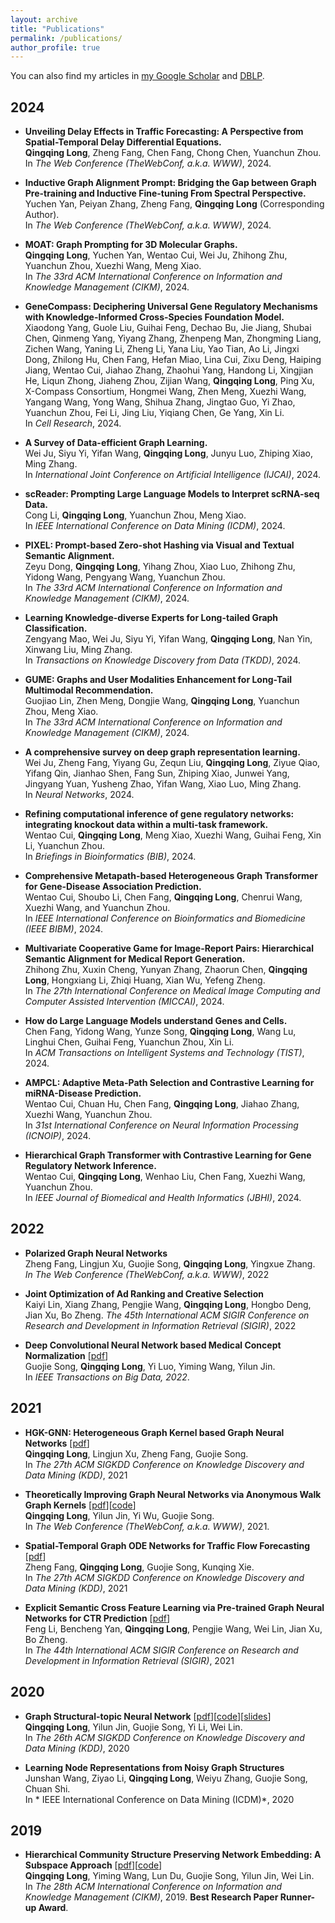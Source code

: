 ```yaml
---
layout: archive
title: "Publications"
permalink: /publications/
author_profile: true
---
```


You can also find my articles in [my Google Scholar](https://scholar.google.com/citations?user=283USTgAAAAJ&hl=zh-CN&oi=ao) and [DBLP](https://dblp.org/pid/251/9514.html). <br>
## 2024
* **Unveiling Delay Effects in Traffic Forecasting: A Perspective from Spatial-Temporal Delay Differential Equations.** <br>
**Qingqing Long**, Zheng Fang, Chen Fang, Chong Chen, Yuanchun Zhou.  <br>In *The Web Conference (TheWebConf, a.k.a. WWW)*, 2024. 

* **Inductive Graph Alignment Prompt: Bridging the Gap between Graph Pre-training and Inductive Fine-tuning From Spectral Perspective.** <br>
Yuchen Yan, Peiyan Zhang, Zheng Fang, **Qingqing Long** (Corresponding Author). <br>In *The Web Conference (TheWebConf, a.k.a. WWW)*, 2024.

* **MOAT: Graph Prompting for 3D Molecular Graphs.** <br>
**Qingqing Long**, Yuchen Yan, Wentao Cui, Wei Ju, Zhihong Zhu, Yuanchun Zhou, Xuezhi Wang, Meng Xiao. <br>In *The 33rd ACM International Conference on Information and Knowledge Management (CIKM)*, 2024.

* **GeneCompass: Deciphering Universal Gene Regulatory Mechanisms with Knowledge-Informed Cross-Species Foundation Model.** <be>
Xiaodong Yang, Guole Liu, Guihai Feng, Dechao Bu, Jie Jiang, Shubai Chen, Qinmeng Yang, Yiyang Zhang, Zhenpeng Man, Zhongming Liang, Zichen Wang, Yaning Li, Zheng Li, Yana Liu, Yao Tian, Ao Li, Jingxi Dong, Zhilong Hu, Chen Fang, Hefan Miao, Lina Cui, Zixu Deng, Haiping Jiang, Wentao Cui, Jiahao Zhang, Zhaohui Yang, Handong Li, Xingjian He, Liqun Zhong, Jiaheng Zhou, Zijian Wang, **Qingqing Long**, Ping Xu, X-Compass Consortium, Hongmei Wang, Zhen Meng, Xuezhi Wang, Yangang Wang, Yong Wang, Shihua Zhang, Jingtao Guo, Yi Zhao, Yuanchun Zhou, Fei Li, Jing Liu, Yiqiang Chen, Ge Yang, Xin Li. <br>In *Cell Research*, 2024.

* **A Survey of Data-efficient Graph Learning.** <br>
Wei Ju, Siyu Yi, Yifan Wang, **Qingqing Long**, Junyu Luo, Zhiping Xiao, Ming Zhang.  <br>In *International Joint Conference on Artificial Intelligence (IJCAI)*, 2024.

* **scReader: Prompting Large Language Models to Interpret scRNA-seq Data.** <br>
Cong Li, **Qingqing Long**, Yuanchun Zhou, Meng Xiao. <br>In *IEEE International Conference on Data Mining (ICDM)*, 2024. 

* **PIXEL: Prompt-based Zero-shot Hashing via Visual and Textual Semantic Alignment.** <br>
Zeyu Dong, **Qingqing Long**, Yihang Zhou, Xiao Luo, Zhihong Zhu, Yidong Wang, Pengyang Wang, Yuanchun Zhou.  <br>In *The 33rd ACM International Conference on Information and Knowledge Management (CIKM)*, 2024.

* **Learning Knowledge-diverse Experts for Long-tailed Graph Classification.** <br>
Zengyang Mao, Wei Ju, Siyu Yi, Yifan Wang, **Qingqing Long**, Nan Yin, Xinwang Liu, Ming Zhang. <br>In *Transactions on Knowledge Discovery from Data (TKDD)*, 2024.

* **GUME: Graphs and User Modalities Enhancement for Long-Tail Multimodal Recommendation.** <br>
Guojiao Lin, Zhen Meng, Dongjie Wang, **Qingqing Long**, Yuanchun Zhou, Meng Xiao. <br>In *The 33rd ACM International Conference on Information and Knowledge Management (CIKM)*, 2024.

* **A comprehensive survey on deep graph representation learning.** <br>
Wei Ju, Zheng Fang, Yiyang Gu, Zequn Liu, **Qingqing Long**, Ziyue Qiao, Yifang Qin, Jianhao Shen, Fang Sun, Zhiping Xiao, Junwei Yang, Jingyang Yuan, Yusheng Zhao, Yifan Wang, Xiao Luo, Ming Zhang. <br>In *Neural Networks*, 2024.

* **Refining computational inference of gene regulatory networks: integrating knockout data within a multi-task framework.** <br>
Wentao Cui, **Qingqing Long**, Meng Xiao, Xuezhi Wang, Guihai Feng, Xin Li, Yuanchun Zhou. <br>In *Briefings in Bioinformatics (BIB)*, 2024.

* **Comprehensive Metapath-based Heterogeneous Graph Transformer for Gene-Disease  Association Prediction.** <br>
Wentao Cui, Shoubo Li, Chen Fang, **Qingqing Long**, Chenrui Wang, Xuezhi Wang, and Yuanchun Zhou. <br>In *IEEE International Conference on Bioinformatics and Biomedicine (IEEE BIBM)*, 2024.

* **Multivariate Cooperative Game for Image-Report Pairs: Hierarchical Semantic Alignment for Medical Report Generation.** <br>
Zhihong Zhu, Xuxin Cheng, Yunyan Zhang, Zhaorun Chen, **Qingqing Long**, Hongxiang Li, Zhiqi Huang, Xian Wu, Yefeng Zheng. <br>In *The 27th International Conference on Medical Image Computing and Computer Assisted Intervention (MICCAI)*, 2024.

* **How do Large Language Models understand Genes and Cells.** <br>
Chen Fang, Yidong Wang, Yunze Song, **Qingqing Long**, Wang Lu, Linghui Chen, Guihai Feng, Yuanchun Zhou, Xin Li. <br>In *ACM Transactions on Intelligent Systems and Technology (TIST)*, 2024.

* **AMPCL: Adaptive Meta-Path Selection and Contrastive Learning for miRNA-Disease Prediction.** <br>
Wentao Cui, Chuan Hu, Chen Fang, **Qingqing Long**, Jiahao Zhang, Xuezhi Wang, Yuanchun Zhou.  <br>In *31st International Conference on Neural Information Processing (ICNOIP)*, 2024.

* **Hierarchical Graph Transformer with Contrastive Learning for Gene Regulatory Network Inference.** <br>
Wentao Cui, **Qingqing Long**, Wenhao Liu, Chen Fang, Xuezhi Wang, Yuanchun Zhou.  <br>In *IEEE Journal of Biomedical and Health Informatics (JBHI)*, 2024.

## 2022
* **Polarized Graph Neural Networks** <br>
Zheng Fang, Lingjun Xu, Guojie Song, **Qingqing Long**, Yingxue Zhang. <br>*In The Web Conference (TheWebConf, a.k.a. WWW)*, 2022

* **Joint Optimization of Ad Ranking and Creative Selection** <br>
Kaiyi Lin, Xiang Zhang, Pengjie Wang, **Qingqing Long**, Hongbo Deng, Jian Xu, Bo Zheng. *The 45th International ACM SIGIR Conference on Research and Development in Information Retrieval (SIGIR)*, 2022

* **Deep Convolutional Neural Network based Medical Concept Normalization** \[[pdf](https://ieeexplore.ieee.org/document/9186351)\] <br>
Guojie Song, **Qingqing Long**, Yi Luo, Yiming Wang, Yilun Jin. <br>In *IEEE Transactions on Big Data, 2022*.

## 2021

* **HGK-GNN: Heterogeneous Graph Kernel based Graph Neural Networks** \[[pdf](https://dl.acm.org/doi/abs/10.1145/3447548.3467429)\]<br>
**Qingqing Long**, Lingjun Xu, Zheng Fang, Guojie Song. <br>In *The 27th ACM SIGKDD Conference on Knowledge Discovery and Data Mining (KDD)*, 2021

* **Theoretically Improving Graph Neural Networks via Anonymous Walk Graph Kernels** \[[pdf](https://dl.acm.org/doi/abs/10.1145/3442381.3449951)\]\[[code](https://github.com/YimiAChack/GSKN)\]<br>
**Qingqing Long**, Yilun Jin, Yi Wu, Guojie Song. <br>In *The Web Conference (TheWebConf, a.k.a. WWW)*, 2021. 

* **Spatial-Temporal Graph ODE Networks for Traffic Flow Forecasting** \[[pdf](https://dl.acm.org/doi/abs/10.1145/3447548.3467430)\]<br>
Zheng Fang, **Qingqing Long**, Guojie Song, Kunqing Xie. <br>In *The 27th ACM SIGKDD Conference on Knowledge Discovery and Data Mining (KDD)*, 2021

* **Explicit Semantic Cross Feature Learning via Pre-trained Graph Neural Networks for CTR Prediction** \[[pdf](https://dl.acm.org/doi/abs/10.1145/3404835.3463015)\]<br>
Feng Li, Bencheng Yan, **Qingqing Long**, Pengjie Wang, Wei Lin, Jian Xu, Bo Zheng. <br>In *The 44th International ACM SIGIR Conference on Research and Development in Information Retrieval (SIGIR)*, 2021

## 2020

* **Graph Structural-topic Neural Network** \[[pdf](https://dl.acm.org/doi/pdf/10.1145/3394486.3403150)\]\[[code](https://github.com/YimiAChack/GraphSTONE)\]\[[slides](https://kl4805.github.io/files/GraphSTONE_slides.pdf)\]<br>
**Qingqing Long**, Yilun Jin, Guojie Song, Yi Li, Wei Lin. <br>In *The 26th ACM SIGKDD Conference on Knowledge Discovery and Data Mining (KDD)*, 2020

* **Learning Node Representations from Noisy Graph Structures** <br>
Junshan Wang, Ziyao Li, **Qingqing Long**, Weiyu Zhang, Guojie Song, Chuan Shi. <br>In * IEEE International Conference on Data Mining (ICDM)*, 2020

## 2019
* **Hierarchical Community Structure Preserving Network Embedding: A Subspace Approach** \[[pdf](https://dl.acm.org/doi/pdf/10.1145/3357384.3357947)\]\[[code](https://github.com/YimiAChack/SpaceNE)\] <br>
**Qingqing Long**, Yiming Wang, Lun Du, Guojie Song, Yilun Jin, Wei Lin. <br>In *The 28th ACM International Conference on Information and Knowledge Management (CIKM)*, 2019. **Best Research Paper Runner-up Award**. 



